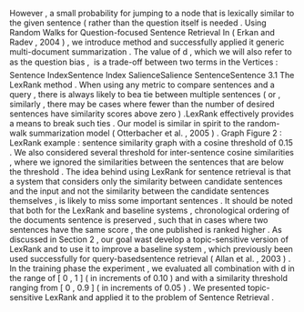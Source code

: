 However , a small probability for jumping to a node that is lexically similar to the given sentence ( rather than the question itself is needed . 
Using Random Walks for Question-focused Sentence Retrieval
In ( Erkan and Radev , 2004 ) , we introduce method and successfully applied it generic multi-document summarization . 
The value of d , which we will also refer to as the question bias ,  is a trade-off between two terms in the Vertices : Sentence IndexSentence Index SalienceSalience SentenceSentence 
3.1 The LexRank method . 
When using any metric to compare sentences and a query , there is always likely to bea tie between multiple sentences ( or , similarly , there may be cases where fewer than the number of desired sentences have similarity scores above zero ) .LexRank effectively provides a means to break such ties . 
Our model is similar in spirit to the random- walk summarization model ( Otterbacher et al. , 2005 ) . 
Graph Figure 2 : LexRank example : sentence similarity graph with a cosine threshold of 0.15 . 
We also considered several threshold for inter-sentence cosine similarities , where we ignored the similarities between the sentences that are below the threshold . 
The idea behind using LexRank for sentence retrieval is that a system that considers only the similarity between candidate sentences and the input and not the similarity between the candidate sentences themselves , is likely to miss some important sentences . 
It should be noted that both for the LexRank and baseline systems , chronological ordering of the documents sentence is preserved , such that in cases where two sentences have the same score , the one published is ranked higher . 
As discussed in Section 2 , our goal wast develop a topic-sensitive version of LexRank and to use it to improve a baseline system , which previously been used successfully for query-basedsentence retrieval ( Allan et al. , 2003 ) . 
In the training phase the experiment , we evaluated all combination with d in the range of [ 0 , 1 ] ( in increments of 0.10 ) and with a similarity threshold ranging from [ 0 , 0.9 ] ( in increments of 0.05 ) . 
We presented topic-sensitive LexRank and applied it to the problem of Sentence Retrieval . 